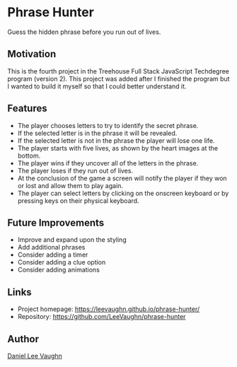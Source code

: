 # Phrase Hunter
Guess the hidden phrase before you run out of lives.

## Motivation
This is the fourth project in the Treehouse Full Stack JavaScript Techdegree program (version 2). This project was added
after I finished the program but I wanted to build it myself so that I could better understand it.

## Features
* The player chooses letters to try to identify the secret phrase.
* If the selected letter is in the phrase it will be revealed.
* If the selected letter is not in the phrase the player will lose one life.
* The player starts with five lives, as shown by the heart images at the bottom.
* The player wins if they uncover all of the letters in the phrase.
* The player loses if they run out of lives.
* At the conclusion of the game a screen will notify the player if they won or lost and allow them to play again.
* The player can select letters by clicking on the onscreen keyboard or by pressing keys on their physical keyboard.

## Future Improvements
* Improve and expand upon the styling
* Add additional phrases
* Consider adding a timer
* Consider adding a clue option
* Consider adding animations

## Links
* Project homepage: https://leevaughn.github.io/phrase-hunter/
* Repository: https://github.com/LeeVaughn/phrase-hunter

## Author
[Daniel Lee Vaughn](https://github.com/LeeVaughn)